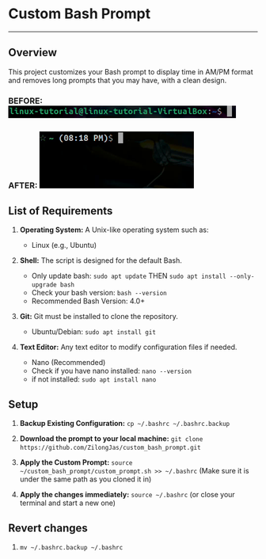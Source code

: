 # Custom Bash Prompt
---------------------
## Overview
This project customizes your Bash prompt to display time in AM/PM format and removes long prompts that you may have, with a clean design.

### BEFORE: ![before](/images/before.png) 
### AFTER: ![before](/images/prompt.gif) 

## List of Requirements
1. **Operating System:**
A Unix-like operating system such as:
	- Linux (e.g., Ubuntu)

2. **Shell:**
The script is designed for the default Bash.
	- Only update bash: ```sudo apt update``` THEN ```sudo apt install --only-upgrade bash```
	- Check your bash version: ```bash --version```
  	- Recommended Bash Version: 4.0+

3. **Git:**
Git must be installed to clone the repository.
	- Ubuntu/Debian: ```sudo apt install git```

4. **Text Editor:**
Any text editor to modify configuration files if needed.
	- Nano (Recommended)
	- Check if you have nano installed: ```nano --version```
	- if not installed: ```sudo apt install nano```

## Setup
1. **Backup Existing Configuration:** ```cp ~/.bashrc ~/.bashrc.backup```

2. **Download the prompt to your local machine:** ```git clone https://github.com/ZilongJas/custom_bash_prompt.git```

3. **Apply the Custom Prompt:** ```source ~/custom_bash_prompt/custom_prompt.sh >> ~/.bashrc```
(Make sure it is under the same path as you cloned it in)

4. **Apply the changes immediately:** ```source ~/.bashrc``` (or close your terminal and start a new one)

## Revert changes
1. ```mv ~/.bashrc.backup ~/.bashrc```

